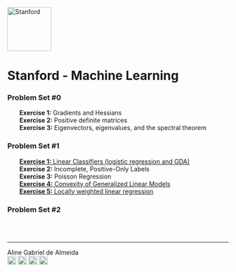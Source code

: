 <a href="https://dlpng.com/png/498606"><img src="https://i.dlpng.com/static/png/498606_preview.png" title="Stanford" alt="Stanford" height="100"></a>

# Stanford - Machine Learning  
  
### **Problem Set #0**  
&nbsp;&nbsp;&nbsp;&nbsp;&nbsp;&nbsp; **Exercise 1:** Gradients and Hessians  
&nbsp;&nbsp;&nbsp;&nbsp;&nbsp;&nbsp; **Exercise 2:** Positive definite matrices  
&nbsp;&nbsp;&nbsp;&nbsp;&nbsp;&nbsp; **Exercise 3:** Eigenvectors, eigenvalues, and the spectral theorem 

### **Problem Set #1**  
&nbsp;&nbsp;&nbsp;&nbsp;&nbsp;&nbsp; [**Exercise 1:** Linear Classifiers (logistic regression and GDA)](https://github.com/AlmeidaAlin3/MachineLearning/tree/master/ProblemSet1/Exercise1)  
&nbsp;&nbsp;&nbsp;&nbsp;&nbsp;&nbsp; **Exercise 2:** Incomplete, Positive-Only Labels    
&nbsp;&nbsp;&nbsp;&nbsp;&nbsp;&nbsp; **Exercise 3:** Poisson Regression  
&nbsp;&nbsp;&nbsp;&nbsp;&nbsp;&nbsp; [**Exercise 4:** Convexity of Generalized Linear Models](https://github.com/AlmeidaAlin3/MachineLearning/tree/master/ProblemSet1/Exercise4)    
&nbsp;&nbsp;&nbsp;&nbsp;&nbsp;&nbsp; [**Exercise 5:** Locally weighted linear regression](https://github.com/AlmeidaAlin3/MachineLearning/tree/master/ProblemSet1/Exercise5)  

### **Problem Set #2**  
&nbsp;  
&nbsp;  

---

Aline Gabriel de Almeida  
<a href="https://www.linkedin.com/in/alinegalmeida/"><img src="https://cdn3.iconfinder.com/data/icons/logos-and-brands-adobe/512/201_Linkedin-512.png" title="Linkedin: alinegalmeida" alt="https://www.linkedin.com/in/alinegalmeida/" height="20"></a>
<a href="https://www.kaggle.com/almeidaalin3"><img src="https://cdn3.iconfinder.com/data/icons/logos-and-brands-adobe/512/189_Kaggle-512.png" title="Kaggle: almeidaalin3" alt="https://www.kaggle.com/almeidaalin3" height="20"></a>
<a href="mailto:aline.gabriel.almeida@gmail.com"><img src="https://cdn3.iconfinder.com/data/icons/logos-and-brands-adobe/512/147_Gmail-512.png" title="aline.gabriel.almeida@gmail.com" alt="aline.gabriel.almeida@gmail.com" height="20"></a>
<a href="https://github.com/AlmeidaAlin3/"><img src="https://cdn3.iconfinder.com/data/icons/logos-and-brands-adobe/512/142_Github-512.png" title="Github: AlmeidaAlin3" alt="https://github.com/AlmeidaAlin3/" height="20"></a>
